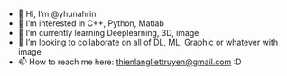 - 👋 Hi, I’m @yhunahrin
- 👀 I’m interested in C++, Python, Matlab
- 🌱 I’m currently learning Deeplearning, 3D, image
- 💞️ I’m looking to collaborate on all of DL, ML, Graphic or whatever with image
- 📫 How to reach me here: thienlangliettruyen@gmail.com :D

<!---
yhunahrin/yhunahrin is a ✨ special ✨ repository because its `README.md` (this file) appears on your GitHub profile.
You can click the Preview link to take a look at your changes.
--->
